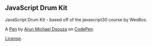 JavaScript Drum Kit
-------------------
JavaScript Drum Kit - based off of the javascript30 course by WesBos.

A [Pen](https://codepen.io/amdsouza92/pen/xdooWa) by [Arun Michael Dsouza](https://codepen.io/amdsouza92) on [CodePen](https://codepen.io).

[License](https://codepen.io/license/pen/xdooWa).